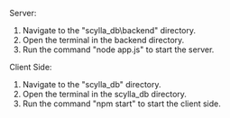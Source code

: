 Server:
1. Navigate to the "scylla_db\backend" directory.
2. Open the terminal in the backend directory.
3. Run the command "node app.js" to start the server.

Client Side:
1. Navigate to the "scylla_db" directory.
2. Open the terminal in the scylla_db directory.
3. Run the command "npm start" to start the client side.